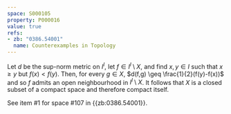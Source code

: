 ```yaml
---
space: S000105
property: P000016
value: true
refs:
- zb: "0386.54001"
  name: Counterexamples in Topology
---
```


Let $d$ be the sup-norm metric on $I^I$, let $f\in I^I\setminus X$, and find $x,y\in I$ such that $x\geq y$ but $f(x)< f(y)$. Then, for every $g\in X$, $d(f,g) \geq \frac{1}{2}(f(y)-f(x))$ and so $f$ admits an open neighbourhood in $I^I\setminus X$. It follows that $X$ is a closed subset of a compact space and therefore compact itself.

See item #1 for space #107 in {{zb:0386.54001}}.
